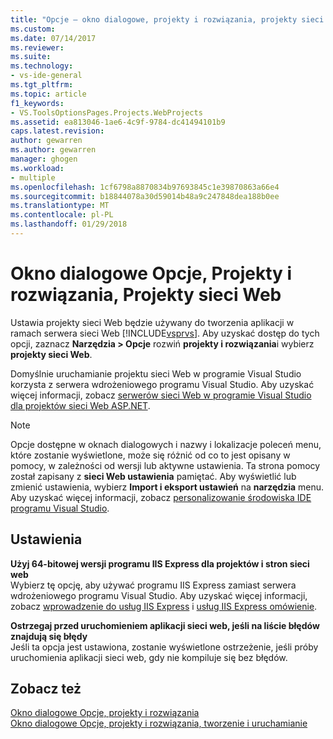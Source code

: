 ```yaml
---
title: "Opcje — okno dialogowe, projekty i rozwiązania, projekty sieci Web | Dokumentacja firmy Microsoft"
ms.custom: 
ms.date: 07/14/2017
ms.reviewer: 
ms.suite: 
ms.technology:
- vs-ide-general
ms.tgt_pltfrm: 
ms.topic: article
f1_keywords:
- VS.ToolsOptionsPages.Projects.WebProjects
ms.assetid: ea813046-1ae6-4c9f-9784-dc41494101b9
caps.latest.revision: 
author: gewarren
ms.author: gewarren
manager: ghogen
ms.workload:
- multiple
ms.openlocfilehash: 1cf6798a8870834b97693845c1e39870863a66e4
ms.sourcegitcommit: b18844078a30d59014b48a9c247848dea188b0ee
ms.translationtype: MT
ms.contentlocale: pl-PL
ms.lasthandoff: 01/29/2018
---
```

# <a name="options-dialog-box-projects-and-solutions-web-projects"></a>Okno dialogowe Opcje, Projekty i rozwiązania, Projekty sieci Web

Ustawia projekty sieci Web będzie używany do tworzenia aplikacji w ramach serwera sieci Web [!INCLUDE[vsprvs](../../code-quality/includes/vsprvs_md.md)]. Aby uzyskać dostęp do tych opcji, zaznacz **Narzędzia > Opcje** rozwiń **projekty i rozwiązania**i wybierz **projekty sieci Web**.

Domyślnie uruchamianie projektu sieci Web w programie Visual Studio korzysta z serwera wdrożeniowego programu Visual Studio. Aby uzyskać więcej informacji, zobacz [serwerów sieci Web w programie Visual Studio dla projektów sieci Web ASP.NET](http://msdn.microsoft.com/31d4f588-df59-4b7e-b9ea-e1f2dd204328).

> [!NOTE]
>  Opcje dostępne w oknach dialogowych i nazwy i lokalizacje poleceń menu, które zostanie wyświetlone, może się różnić od co to jest opisany w pomocy, w zależności od wersji lub aktywne ustawienia. Ta strona pomocy został zapisany z **sieci Web ustawienia** pamiętać. Aby wyświetlić lub zmienić ustawienia, wybierz **Import i eksport ustawień** na **narzędzia** menu. Aby uzyskać więcej informacji, zobacz [personalizowanie środowiska IDE programu Visual Studio](../../ide/personalizing-the-visual-studio-ide.md).  
  
## <a name="settings"></a>Ustawienia  

**Użyj 64-bitowej wersji programu IIS Express dla projektów i stron sieci web**  
Wybierz tę opcję, aby używać programu IIS Express zamiast serwera wdrożeniowego programu Visual Studio. Aby uzyskać więcej informacji, zobacz [wprowadzenie do usług IIS Express](http://go.microsoft.com/?linkid=9747914) i [usług IIS Express omówienie](http://go.microsoft.com/?linkid=9747915).

**Ostrzegaj przed uruchomieniem aplikacji sieci web, jeśli na liście błędów znajdują się błędy**  
Jeśli ta opcja jest ustawiona, zostanie wyświetlone ostrzeżenie, jeśli próby uruchomienia aplikacji sieci web, gdy nie kompiluje się bez błędów.

## <a name="see-also"></a>Zobacz też  
[Okno dialogowe Opcje, projekty i rozwiązania](projects-and-solutions-options-dialog-box.md)  
[Okno dialogowe Opcje, projekty i rozwiązania, tworzenie i uruchamianie](options-dialog-box-projects-and-solutions-web-projects.md)